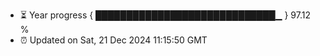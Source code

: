 - ⏳ Year progress { █████████████████████████████▁ } 97.12 %
- ⏰ Updated on Sat, 21 Dec 2024 11:15:50 GMT


